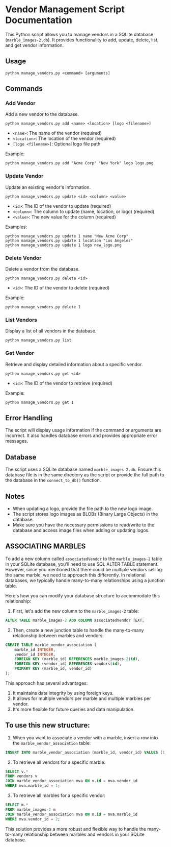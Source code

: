 # Vendor Management Script Documentation

This Python script allows you to manage vendors in a SQLite database (`marble_images-2.db`). It provides functionality to add, update, delete, list, and get vendor information.

## Usage

```
python manage_vendors.py <command> [arguments]
```

## Commands

### Add Vendor

Add a new vendor to the database.

```
python manage_vendors.py add <name> <location> [logo <filename>]
```

- `<name>`: The name of the vendor (required)
- `<location>`: The location of the vendor (required)
- `[logo <filename>]`: Optional logo file path

Example:
```
python manage_vendors.py add "Acme Corp" "New York" logo logo.png
```

### Update Vendor

Update an existing vendor's information.

```
python manage_vendors.py update <id> <column> <value>
```

- `<id>`: The ID of the vendor to update (required)
- `<column>`: The column to update (name, location, or logo) (required)
- `<value>`: The new value for the column (required)

Examples:
```
python manage_vendors.py update 1 name "New Acme Corp"
python manage_vendors.py update 1 location "Los Angeles"
python manage_vendors.py update 1 logo new_logo.png
```

### Delete Vendor

Delete a vendor from the database.

```
python manage_vendors.py delete <id>
```

- `<id>`: The ID of the vendor to delete (required)

Example:
```
python manage_vendors.py delete 1
```

### List Vendors

Display a list of all vendors in the database.

```
python manage_vendors.py list
```

### Get Vendor

Retrieve and display detailed information about a specific vendor.

```
python manage_vendors.py get <id>
```

- `<id>`: The ID of the vendor to retrieve (required)

Example:
```
python manage_vendors.py get 1
```

## Error Handling

The script will display usage information if the command or arguments are incorrect. It also handles database errors and provides appropriate error messages.

## Database

The script uses a SQLite database named `marble_images-2.db`. Ensure this database file is in the same directory as the script or provide the full path to the database in the `connect_to_db()` function.

## Notes

- When updating a logo, provide the file path to the new logo image.
- The script stores logo images as BLOBs (Binary Large Objects) in the database.
- Make sure you have the necessary permissions to read/write to the database and access image files when adding or updating logos.


## ASSOCIATING MARBLES

To add a new column called `associatedVendor` to the `marble_images-2` table in your SQLite database, you'll need to use SQL ALTER TABLE statement. However, since you mentioned that there could be multiple vendors selling the same marble, we need to approach this differently. In relational databases, we typically handle many-to-many relationships using a junction table.

Here's how you can modify your database structure to accommodate this relationship:

1. First, let's add the new column to the `marble_images-2` table:

```sql
ALTER TABLE marble_images-2 ADD COLUMN associatedVendor TEXT;
```

2. Then, create a new junction table to handle the many-to-many relationship between marbles and vendors:

```sql
CREATE TABLE marble_vendor_association (
    marble_id INTEGER,
    vendor_id INTEGER,
    FOREIGN KEY (marble_id) REFERENCES marble_images-2(id),
    FOREIGN KEY (vendor_id) REFERENCES vendors(id),
    PRIMARY KEY (marble_id, vendor_id)
);
```

This approach has several advantages:

1. It maintains data integrity by using foreign keys.
2. It allows for multiple vendors per marble and multiple marbles per vendor.
3. It's more flexible for future queries and data manipulation.

## To use this new structure:

1. When you want to associate a vendor with a marble, insert a row into the `marble_vendor_association` table:

```sql
INSERT INTO marble_vendor_association (marble_id, vendor_id) VALUES (1, 2);
```

2. To retrieve all vendors for a specific marble:

```sql
SELECT v.* 
FROM vendors v
JOIN marble_vendor_association mva ON v.id = mva.vendor_id
WHERE mva.marble_id = 1;
```

3. To retrieve all marbles for a specific vendor:

```sql
SELECT m.* 
FROM marble_images-2 m
JOIN marble_vendor_association mva ON m.id = mva.marble_id
WHERE mva.vendor_id = 2;
```

This solution provides a more robust and flexible way to handle the many-to-many relationship between marbles and vendors in your SQLite database.